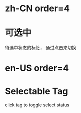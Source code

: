 # zh-CN order=4

# 可选中

待选中状态的标签， 通过点击来切换

# en-US order=4

# Selectable Tag

click tag to toggle select status
